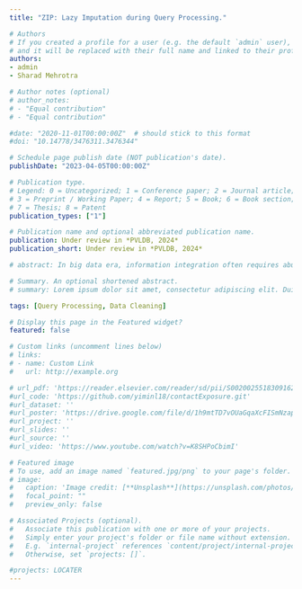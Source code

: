```yaml
---
title: "ZIP: Lazy Imputation during Query Processing."

# Authors
# If you created a profile for a user (e.g. the default `admin` user), write the username (folder name) here 
# and it will be replaced with their full name and linked to their profile.
authors:
- admin
- Sharad Mehrotra

# Author notes (optional)
# author_notes:
# - "Equal contribution"
# - "Equal contribution"

#date: "2020-11-01T00:00:00Z"  # should stick to this format
#doi: "10.14778/3476311.3476344"

# Schedule page publish date (NOT publication's date).
publishDate: "2023-04-05T00:00:00Z"

# Publication type.
# Legend: 0 = Uncategorized; 1 = Conference paper; 2 = Journal article;
# 3 = Preprint / Working Paper; 4 = Report; 5 = Book; 6 = Book section;
# 7 = Thesis; 8 = Patent
publication_types: ["1"]

# Publication name and optional abbreviated publication name.
publication: Under review in *PVLDB, 2024*
publication_short: Under review in *PVLDB, 2024*

# abstract: In big data era, information integration often requires abundant data extracted from massive data sources. Due to a large number of data sources, data source selection plays a crucial role in information integration, since it is costly and even impossible to access all data sources. Data Source selection should consider both efficiency and effectiveness issues. For efficiency, the approach should scale to large data source amount. From effectiveness aspect, data quality and overlapping of sources are to be considered. In this paper, we study source selection problem in Big Data and propose methods which can scale to datasets with up to millions of data sources and guarantee the quality of results. Motivated by this, we propose a new metric taking the expected number of true values a source can provide as a criteria to evaluate the contribution of a data source. Based on our proposed index, we present a scalable algorithm and two pruning strategies to improve the efficiency without sacrificing precision. Experimental results on both real world and synthetic data sets show that our methods can select sources providing a large proportion of true values efficiently and can scale to massive data sources. 

# Summary. An optional shortened abstract.
# summary: Lorem ipsum dolor sit amet, consectetur adipiscing elit. Duis posuere tellus ac convallis placerat. Proin tincidunt magna sed ex sollicitudin condimentum.

tags: [Query Processing, Data Cleaning]

# Display this page in the Featured widget?
featured: false

# Custom links (uncomment lines below)
# links:
# - name: Custom Link
#   url: http://example.org

# url_pdf: 'https://reader.elsevier.com/reader/sd/pii/S0020025518309162?token=0E21FBA8D0DC1E6AF07A55556117385E677F43031BC1377C1D6B2E6E134C2A50576851EA2B092B2B9210EC56DC74F9A7&originRegion=us-east-1&originCreation=20220408180356'
#url_code: 'https://github.com/yiminl18/contactExposure.git'
#url_dataset: ''
#url_poster: 'https://drive.google.com/file/d/1h9mtTD7vOUaGqaXcFISmNzapGBcmAgAO/view'
#url_project: ''
#url_slides: ''
#url_source: ''
#url_video: 'https://www.youtube.com/watch?v=K8SHPoCbimI'

# Featured image
# To use, add an image named `featured.jpg/png` to your page's folder. 
# image:
#   caption: 'Image credit: [**Unsplash**](https://unsplash.com/photos/pLCdAaMFLTE)'
#   focal_point: ""
#   preview_only: false

# Associated Projects (optional).
#   Associate this publication with one or more of your projects.
#   Simply enter your project's folder or file name without extension.
#   E.g. `internal-project` references `content/project/internal-project/index.md`.
#   Otherwise, set `projects: []`.

#projects: LOCATER
---
```


